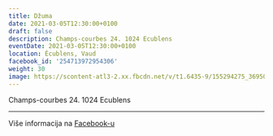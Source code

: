 ```yaml
---
title: Džuma
date: 2021-03-05T12:30:00+0100
draft: false
description: Champs-courbes 24. 1024 Ecublens
eventDate: 2021-03-05T12:30:00+0100
location: Écublens, Vaud
facebook_id: '254713972954306'
weight: 30
image: https://scontent-atl3-2.xx.fbcdn.net/v/t1.6435-9/155294275_3695079563921169_4909597834044538694_n.jpg?_nc_cat=101&ccb=1-7&_nc_sid=9e60e4&_nc_ohc=YnYPhwXg_BcQ7kNvwEcqKGw&_nc_oc=AdlU8T5LAiuMmZ66Ra4mSWpfiTpV8t8Ou0-GkNYfudMmmwOMliwGwhl5dVp_VK0LOLk&_nc_zt=23&_nc_ht=scontent-atl3-2.xx&edm=ABTKTjYEAAAA&_nc_gid=lnnG8UsCFLX2Go82YIKAcw&oh=00_AfNE9JHCPMDKelNvy1W-yRv2f4UuLwmgQA7jPFJZjk7JuA&oe=687EE6DB
---
```


Champs-courbes 24. 1024 Ecublens

---

Više informacija na [Facebook-u](https://facebook.com/events/254713972954306)